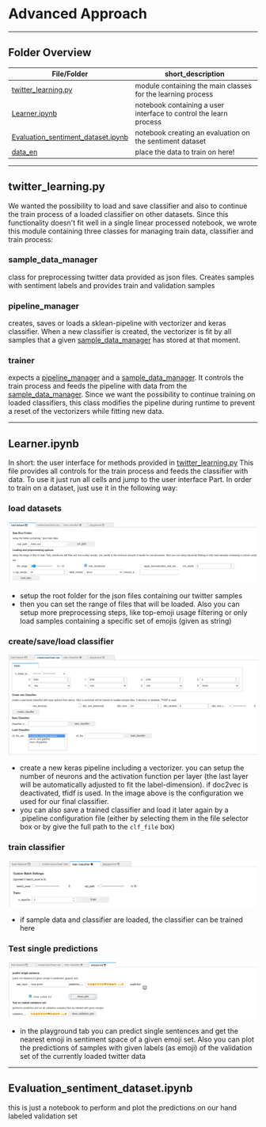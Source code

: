 # Advanced Approach

----

## Folder Overview

| File/Folder                                                  | short_description                                            |
| ------------------------------------------------------------ | ------------------------------------------------------------ |
| [twitter_learning.py](twitter_learning.py)                   | module containing the main classes for the learning process  |
| [Learner.ipynb](Learner.ipynb)                               | notebook containing a user interface to control the learn process |
| [Evaluation_sentiment_dataset.ipynb](Evaluation_sentiment_dataset.ipynb) | notebook creating an evaluation on the sentiment dataset     |
| [data_en](data_en)                                           | place the data to train on here!                             |

----

## twitter_learning.py

We wanted the possibility to load and save classifier and also to continue the train process of a loaded classifier on other datasets. Since this functionality doesn't fit well in a single linear processed notebook, we wrote this module containing three classes for managing train data, classifier and train process:

### sample_data_manager

class for preprocessing twitter data provided as json files. Creates samples with sentiment labels and provides train and validation samples

### pipeline_manager

creates, saves or loads a sklean-pipeline with vectorizer and keras classifier.  When a new classifier is created, the vectorizer is fit by all samples that a given [sample_data_manager](#sample_data_manager) has stored at that moment.

### trainer

expects a [pipeline_manager](#pipeline_manager) and a [sample_data_manager](#sample_data_manager). It controls the train process and feeds the pipeline with data from the [sample_data_manager](#sample_data_manager). Since we want the possibility to continue training on loaded classifiers, this class modifies the pipeline during runtime to prevent a reset of the vectorizers while fitting new data.

----

## Learner.ipynb

In short: the user interface for methods provided in [twitter_learning.py](#twitter_learning.py) This file provides all controls for the train process and feeds the classifier with data. To use it just run all cells and jump to the user interface Part. In order to train on a dataset, just use it in the following way:

### load datasets

![1532696294043](README.assets/1532696294043.png)



* setup the root folder for the json files containing our twitter samples
* then you can set the range of files that will be loaded. Also you can setup more preprocessing steps, like top-emoji usage filtering or only load samples containing a specific set of emojis (given as string)

### create/save/load classifier

![1532696345413](README.assets/1532696345413.png)

* create a new keras pipeline including a vectorizer. you can setup the number of neurons and the activation function per layer (the last layer will be automatically adjusted to fit the label-dimension). if doc2vec is deactivated, tfidf is used. In the image above is the configuration we used for our final classifier. 
* you can also save a trained classifier and load it later again by a .pipeline configuration file (either by selecting them in the file selector box or by give the full path to the `clf_file` box)

### train classifier

![1532696365808](README.assets/1532696365808.png)

* if sample data and classifier are loaded, the classifier can be trained here

### Test single predictions

![1532696382476](README.assets/1532696382476.png)

* in the playground tab you can predict single sentences and get the nearest emoji in sentiment space of a given emoji set. Also you can plot the predictions of samples with given labels (as emoji) of the validation set of the currently loaded twitter data 

----

## Evaluation_sentiment_dataset.ipynb

this is just a notebook to perform and plot the predictions on our hand labeled validation set